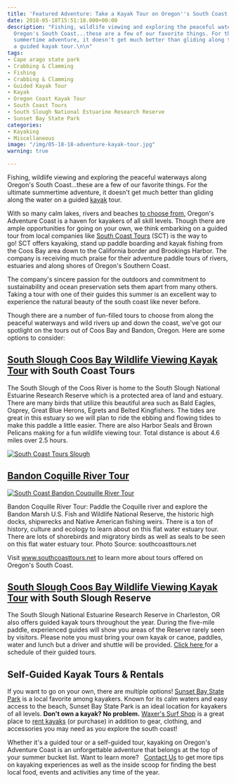 ```yaml
---
title: 'Featured Adventure: Take a Kayak Tour on Oregon''s South Coast'
date: 2018-05-18T15:51:18.000+00:00
description: "Fishing, wildlife viewing and exploring the peaceful waterways along
  Oregon's South Coast...these are a few of our favorite things. For the ultimate
  summertime adventure, it doesn't get much better than gliding along the water on
  a guided kayak tour.\n\n"
tags:
- Cape arago state park
- Crabbing & Clamming
- Fishing
- Crabbing & Clamming
- Guided Kayak Tour
- Kayak
- Oregon Coast Kayak Tour
- South Coast Tours
- South Slough National Estuarine Research Reserve
- Sunset Bay State Park
categories:
- Kayaking
- Miscellaneous
image: "/img/05-18-18-adventure-kayak-tour.jpg"
warning: true

---
```

Fishing, wildlife viewing and exploring the peaceful waterways along Oregon's South Coast...these are a few of our favorite things. For the ultimate summertime adventure, it doesn't get much better than gliding along the water on a guided [kayak](/water-recreation) tour.

With so many calm lakes, rivers and beaches [to choose from,](/water-recreation) Oregon's Adventure Coast is a haven for kayakers of all skill levels. Though there are ample opportunities for going on your own, we think embarking on a guided tour from local companies like <a href="https://www.southcoasttours.net/">South Coast Tours</a> (SCT) is the way to go! SCT offers kayaking, stand up paddle boarding and kayak fishing from the Coos Bay area down to the California border and Brookings Harbor. The company is receiving much praise for their adventure paddle tours of rivers, estuaries and along shores of Oregon's Southern Coast.

The company's sincere passion for the outdoors and commitment to sustainability and ocean preservation sets them apart from many others. Taking a tour with one of their guides this summer is an excellent way to experience the natural beauty of the south coast like never before.

Though there are a number of fun-filled tours to choose from along the peaceful waterways and wild rivers up and down the coast, we've got our spotlight on the tours out of Coos Bay and Bandon, Oregon. Here are some options to consider:

<h2><b><a href="https://www.southcoasttours.net/tours/kayak-south-slough-coos-bay/">South Slough Coos Bay Wildlife Viewing Kayak Tour</a> with South Coast Tours</b></h2>

The South Slough of the Coos River is home to the South Slough National Estuarine Research Reserve which is a protected area of land and estuary. There are many birds that utilize this beautiful area such as Bald Eagles, Osprey, Great Blue Herons, Egrets and Belted Kingfishers. The tides are great in this estuary so we will plan to ride the ebbing and flowing tides to make this paddle a little easier. There are also Harbor Seals and Brown Pelicans making for a fun wildlife viewing tour. Total distance is about 4.6 miles over 2.5 hours.

<a href="https://www.southcoasttours.net/tours/kayak-south-slough-coos-bay/" target="_blank">

![South Coast Tours Slough](/img/south-coast-tours-south-slough-3-768x576.jpg)

</a>

<h2><a href="https://www.southcoasttours.net/tours/kayak-bandon-coquille-river-tour/">Bandon Coquille River Tour</a></h2>

<a href="https://www.southcoasttours.net/tours/kayak-bandon-coquille-river-tour/" target="_blank" rel="noopener noreferrer">

![South Coast Bandon Couquille River Tour](/img/south-coast-tours-coquille-tour-617-5-768x576.jpg)

</a> Bandon Coquille River Tour: Paddle the Coquille river and explore the Bandon Marsh U.S. Fish and Wildlife National Reserve, the historic high docks, shipwrecks and Native American fishing weirs. There is a ton of history, culture and ecology to learn about on this flat water estuary tour. There are lots of shorebirds and migratory birds as well as seals to be seen on this flat water estuary tour. Photo Source: southcoasttours.net

Visit <a href="https://www.southcoasttours.net/">www.southcoasttours.net</a> to learn more about tours offered on Oregon's South Coast.

<h2><strong><a href="https://www.southcoasttours.net/tours/kayak-south-slough-coos-bay/">South Slough Coos Bay Wildlife Viewing Kayak Tour</a> with South Slough Reserve</strong></h2>

The South Slough National Estuarine Research Reserve in Charleston, OR also offers guided kayak tours throughout the year. During the five-mile paddle, experienced guides will show you areas of the Reserve rarely seen by visitors. Please note you must bring your own kayak or canoe, paddles, water and lunch but a driver and shuttle will be provided. <a href="http://www.oregon.gov/dsl/SS/Pages/CommunityClassReg.aspx" target="_blank" rel="noopener noreferrer">Click here </a> for a schedule of their guided tours.

<h2>Self-Guided Kayak Tours & Rentals</h2>

If you want to go on your own, there are multiple options! [Sunset Bay State Park](/state-parks-and-national-lands/) is a local favorite among kayakers. Known for its calm waters and easy access to the beach, Sunset Bay State Park is an ideal location for kayakers of all levels. <strong>Don't own a kayak? No problem.</strong> <a href="http://www.surfwaxers.com/" target="_blank" rel="noopener noreferrer">Waxer's Surf Shop</a> is a great place to <a href="http://www.surfwaxers.com" target="_blank" rel="noopener noreferrer">rent kayaks</a> (or purchase) in addition to gear, clothing, and accessories you may need as you explore the south coast!

Whether it's a guided tour or a self-guided tour, kayaking on Oregon's Adventure Coast is an unforgettable adventure that belongs at the top of your summer bucket list. Want to learn more?   <a href="/contact/">Contact Us</a> to get more tips on kayaking experiences as well as the inside scoop for finding the best local food, events and activities any time of the year.